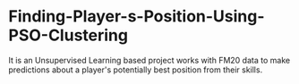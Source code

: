# Finding-Player-s-Position-Using-PSO-Clustering
It is an Unsupervised Learning based project works with FM20 data to make predictions about a player's potentially best position from their skills.
